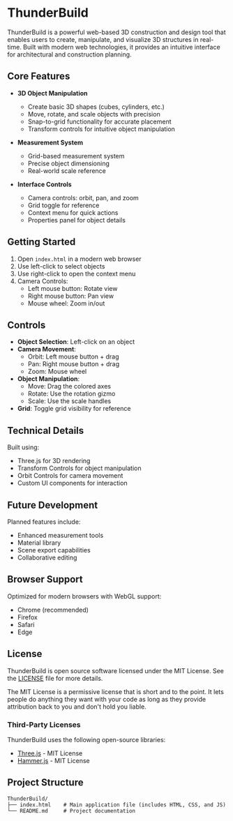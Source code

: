 # ThunderBuild

ThunderBuild is a powerful web-based 3D construction and design tool that enables users to create, manipulate, and visualize 3D structures in real-time. Built with modern web technologies, it provides an intuitive interface for architectural and construction planning.

## Core Features

- **3D Object Manipulation**
  - Create basic 3D shapes (cubes, cylinders, etc.)
  - Move, rotate, and scale objects with precision
  - Snap-to-grid functionality for accurate placement
  - Transform controls for intuitive object manipulation

- **Measurement System**
  - Grid-based measurement system
  - Precise object dimensioning
  - Real-world scale reference

- **Interface Controls**
  - Camera controls: orbit, pan, and zoom
  - Grid toggle for reference
  - Context menu for quick actions
  - Properties panel for object details

## Getting Started

1. Open `index.html` in a modern web browser
2. Use left-click to select objects
3. Use right-click to open the context menu
4. Camera Controls:
   - Left mouse button: Rotate view
   - Right mouse button: Pan view
   - Mouse wheel: Zoom in/out

## Controls

- **Object Selection**: Left-click on an object
- **Camera Movement**: 
  - Orbit: Left mouse button + drag
  - Pan: Right mouse button + drag
  - Zoom: Mouse wheel
- **Object Manipulation**:
  - Move: Drag the colored axes
  - Rotate: Use the rotation gizmo
  - Scale: Use the scale handles
- **Grid**: Toggle grid visibility for reference

## Technical Details

Built using:
- Three.js for 3D rendering
- Transform Controls for object manipulation
- Orbit Controls for camera movement
- Custom UI components for interaction

## Future Development

Planned features include:
- Enhanced measurement tools
- Material library
- Scene export capabilities
- Collaborative editing

## Browser Support

Optimized for modern browsers with WebGL support:
- Chrome (recommended)
- Firefox
- Safari
- Edge

## License

ThunderBuild is open source software licensed under the MIT License. See the [LICENSE](LICENSE) file for more details.

The MIT License is a permissive license that is short and to the point. It lets people do anything they want with your code as long as they provide attribution back to you and don't hold you liable.

### Third-Party Licenses

ThunderBuild uses the following open-source libraries:

- [Three.js](https://github.com/mrdoob/three.js/) - MIT License
- [Hammer.js](https://github.com/hammerjs/hammer.js) - MIT License

## Project Structure

```
ThunderBuild/
├── index.html    # Main application file (includes HTML, CSS, and JS)
└── README.md     # Project documentation
